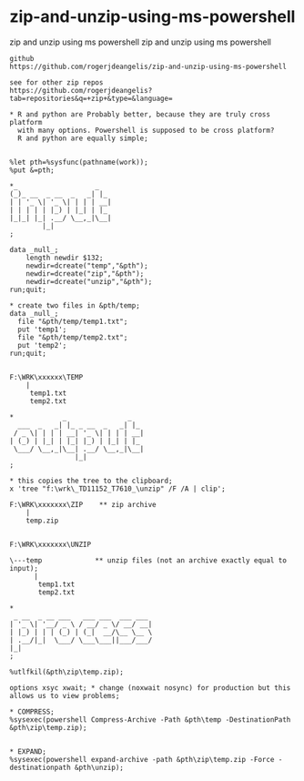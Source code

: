 # zip-and-unzip-using-ms-powershell
zip and unzip using ms powershell
    zip and unzip using ms powershell                                                                                          
                                                                                                                               
    github                                                                                                                     
    https://github.com/rogerjdeangelis/zip-and-unzip-using-ms-powershell                                                       
                                                                                                                               
    see for other zip repos                                                                                                    
    https://github.com/rogerjdeangelis?tab=repositories&q=+zip+&type=&language=                                                
                                                                                                                               
    * R and python are Probably better, because they are truly cross platform                                                  
      with many options. Powershell is supposed to be cross platform?                                                          
      R and python are equally simple;                                                                                         
                                                                                                                               
                                                                                                                               
    %let pth=%sysfunc(pathname(work));                                                                                         
    %put &=pth;                                                                                                                
                                                                                                                               
    *_                   _                                                                                                     
    (_)_ __  _ __  _   _| |_                                                                                                   
    | | '_ \| '_ \| | | | __|                                                                                                  
    | | | | | |_) | |_| | |_                                                                                                   
    |_|_| |_| .__/ \__,_|\__|                                                                                                  
            |_|                                                                                                                
    ;                                                                                                                          
                                                                                                                               
    data _null_;                                                                                                               
        length newdir $132;                                                                                                    
        newdir=dcreate("temp","&pth");                                                                                         
        newdir=dcreate("zip","&pth");                                                                                          
        newdir=dcreate("unzip","&pth");                                                                                        
    run;quit;                                                                                                                  
                                                                                                                               
    * create two files in &pth/temp;                                                                                           
    data _null_;                                                                                                               
      file "&pth/temp/temp1.txt";                                                                                              
      put 'temp1';                                                                                                             
      file "&pth/temp/temp2.txt";                                                                                              
      put 'temp2';                                                                                                             
    run;quit;                                                                                                                  
                                                                                                                               
                                                                                                                               
    F:\WRK\xxxxxx\TEMP                                                                                                         
        |                                                                                                                      
         temp1.txt                                                                                                             
         temp2.txt                                                                                                             
                                                                                                                               
    *            _               _                                                                                             
      ___  _   _| |_ _ __  _   _| |_                                                                                           
     / _ \| | | | __| '_ \| | | | __|                                                                                          
    | (_) | |_| | |_| |_) | |_| | |_                                                                                           
     \___/ \__,_|\__| .__/ \__,_|\__|                                                                                          
                    |_|                                                                                                        
    ;                                                                                                                          
                                                                                                                               
    * this copies the tree to the clipboard;                                                                                   
    x 'tree "f:\wrk\_TD11152_T7610_\unzip" /F /A | clip';                                                                      
                                                                                                                               
    F:\WRK\xxxxxxx\ZIP    ** zip archive                                                                                       
        |                                                                                                                      
        temp.zip                                                                                                               
                                                                                                                               
                                                                                                                               
    F:\WRK\xxxxxxx\UNZIP                                                                                                       
                                                                                                                               
    \---temp             ** unzip files (not an archive exactly equal to input);                                               
          |                                                                                                                    
           temp1.txt                                                                                                           
           temp2.txt                                                                                                           
                                                                                                                               
    *                                                                                                                          
     _ __  _ __ ___   ___ ___  ___ ___                                                                                         
    | '_ \| '__/ _ \ / __/ _ \/ __/ __|                                                                                        
    | |_) | | | (_) | (_|  __/\__ \__ \                                                                                        
    | .__/|_|  \___/ \___\___||___/___/                                                                                        
    |_|                                                                                                                        
    ;                                                                                                                          
                                                                                                                               
    %utlfkil(&pth\zip\temp.zip);                                                                                               
                                                                                                                               
    options xsyc xwait; * change (noxwait nosync) for production but this allows us to view problems;                          
                                                                                                                               
    * COMPRESS;                                                                                                                
    %sysexec(powershell Compress-Archive -Path &pth\temp -DestinationPath &pth\zip\temp.zip);                                  
                                                                                                                               
                                                                                                                               
    * EXPAND;                                                                                                                  
    %sysexec(powershell expand-archive -path &pth\zip\temp.zip -Force -destinationpath &pth\unzip);                            
                                                                                                                               
                                                                                                                               
                                                                                                                               
